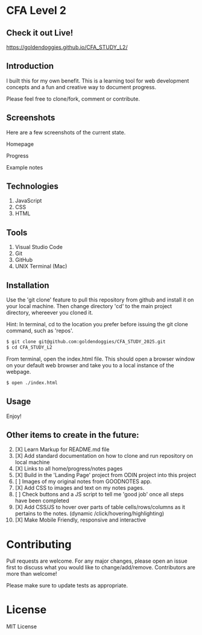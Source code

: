 # CFA Level 2

## Check it out Live!
https://goldendoggies.github.io/CFA_STUDY_L2/


## Introduction
I built this for my own benefit. This is a learning tool for web development concepts and a fun and creative way to document progress.

Please feel free to clone/fork, comment or contribute.


## Screenshots
Here are a few screenshots of the current state.

Homepage

Progress 

Example notes


## Technologies
1. JavaScript
2. CSS
3. HTML


## Tools
1. Visual Studio Code
2. Git
3. GitHub
4. UNIX Terminal (Mac)


## Installation
Use the 'git clone' feature to pull this repository from github and install it on your local machine.
Then change directory 'cd' to the main project directory, whereever you cloned it.


Hint: In terminal, cd to the location you prefer before issuing the git clone command, such as 'repos'. 

```bash
$ git clone git@github.com:goldendoggies/CFA_STUDY_2025.git
$ cd CFA_STUDY_L2
```

From terminal, open the index.html file. This should open a browser window on your default web browser and take you to a local instance of the webpage.

```bash
$ open ./index.html
```

##  Usage

Enjoy!

##  Other items to create in the future:

2. [X] Learn Markup for README.md file
3. [X] Add standard documentation on how to clone and run repository on local machine
4. [X] Links to all home/progress/notes pages
5. [X] Build in the 'Landing Page' project from ODIN project into this project
6. [ ] Images of my original notes from GOODNOTES app.
7. [X] Add CSS to images and text on my notes pages.
10. [ ] Check buttons and a JS script to tell me 'good job' once all steps have been completed
11. [X] Add CSS/JS to hover over parts of table cells/rows/columns as it pertains to the notes. (dynamic /click/hovering/highlighting)
1. [X] Make Mobile Friendly, responsive and interactive
 
# Contributing

Pull requests are welcome. For any major changes, please open an issue first to discuss what you would like to change/add/remove. Contributors are more than welcome!

Please make sure to update tests as appropriate.

# License

MIT License